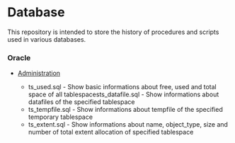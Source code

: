 # Database 
This repository is intended to store the history of procedures and scripts used in various databases.

### Oracle
* [Administration](https://github.com/ralfsilvadba/Database/tree/master/Oracle/Administration)

  * ts_used.sql - Show basic informations about free, used and total space of all tablespacests_datafile.sql - Show informations about datafiles of the specified tablespace
  * ts_tempfile.sql - Show informations about tempfile of the specified temporary tablespace
  * ts_extent.sql  - Show informations about name, object_type, size and number of total extent allocation of specified tablespace


